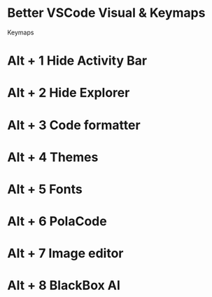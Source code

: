 # Better VSCode Visual & Keymaps

Keymaps
# Alt + 1 Hide Activity Bar
# Alt + 2 Hide Explorer
# Alt + 3 Code formatter
# Alt + 4 Themes
# Alt + 5 Fonts
# Alt + 6 PolaCode
# Alt + 7 Image editor
# Alt + 8 BlackBox AI
